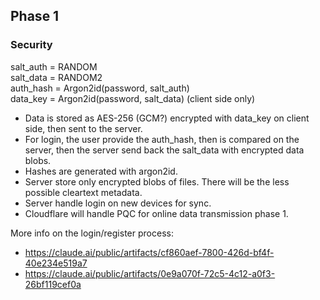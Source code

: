 ## Phase 1
### Security
salt_auth = RANDOM  
salt_data = RANDOM2  
auth_hash = Argon2id(password, salt_auth)  
data_key = Argon2id(password, salt_data) (client side only)

- Data is stored as AES-256 (GCM?) encrypted with data_key on client side, then sent to the server.
- For login, the user provide the auth_hash, then is compared on the server, then the server send back the salt_data with encrypted data blobs.
- Hashes are generated with argon2id.
- Server store only encrypted blobs of files. There will be the less possible cleartext metadata.
- Server handle login on new devices for sync. 
- Cloudflare will handle PQC for online data transmission phase 1.

More info on the login/register process:
- https://claude.ai/public/artifacts/cf860aef-7800-426d-bf4f-40e234e519a7
- https://claude.ai/public/artifacts/0e9a070f-72c5-4c12-a0f3-26bf119cef0a